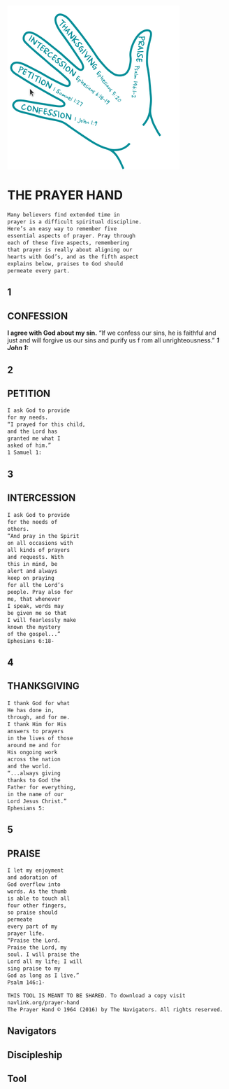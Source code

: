 ![Hand](./PrayerHand.png)
# THE PRAYER HAND

```
Many believers find extended time in
prayer is a difficult spiritual discipline.
Here’s an easy way to remember five
essential aspects of prayer. Pray through
each of these five aspects, remembering
that prayer is really about aligning our
hearts with God’s, and as the fifth aspect
explains below, praises to God should
permeate every part.
```
## 1

## CONFESSION

**I agree with God
about my sin.**
“If we confess our
sins, he is faithful
and just and will
forgive us our sins
and purify us f rom all
unrighteousness.”
**_1 John 1:_**

## 2

## PETITION

```
I ask God to provide
for my needs.
“I prayed for this child,
and the Lord has
granted me what I
asked of him.”
1 Samuel 1:
```
## 3

## INTERCESSION

```
I ask God to provide
for the needs of
others.
“And pray in the Spirit
on all occasions with
all kinds of prayers
and requests. With
this in mind, be
alert and always
keep on praying
for all the Lord’s
people. Pray also for
me, that whenever
I speak, words may
be given me so that
I will fearlessly make
known the mystery
of the gospel...”
Ephesians 6:18-
```
## 4

## THANKSGIVING

```
I thank God for what
He has done in,
through, and for me.
I thank Him for His
answers to prayers
in the lives of those
around me and for
His ongoing work
across the nation
and the world.
“...always giving
thanks to God the
Father for everything,
in the name of our
Lord Jesus Christ.”
Ephesians 5:
```
## 5

## PRAISE

```
I let my enjoyment
and adoration of
God overflow into
words. As the thumb
is able to touch all
four other fingers,
so praise should
permeate
every part of my
prayer life.
“Praise the Lord.
Praise the Lord, my
soul. I will praise the
Lord all my life; I will
sing praise to my
God as long as I live.”
Psalm 146:1-
```
```
THIS TOOL IS MEANT TO BE SHARED. To download a copy visit navlink.org/prayer-hand
The Prayer Hand © 1964 (2016) by The Navigators. All rights reserved.
```
## Navigators

## Discipleship

## Tool



